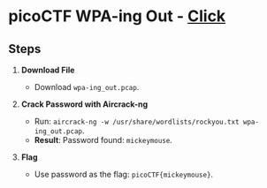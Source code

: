 # picoCTF WPA-ing Out - [Click](https://play.picoctf.org/practice/challenge/237?category=4&page=3)


## Steps

1. **Download File**  
   - Download `wpa-ing_out.pcap`.

2. **Crack Password with Aircrack-ng**  
   - Run: `aircrack-ng -w /usr/share/wordlists/rockyou.txt wpa-ing_out.pcap`.  
   - **Result**: Password found: `mickeymouse`.

3. **Flag**  
   - Use password as the flag: `picoCTF{mickeymouse}`.
